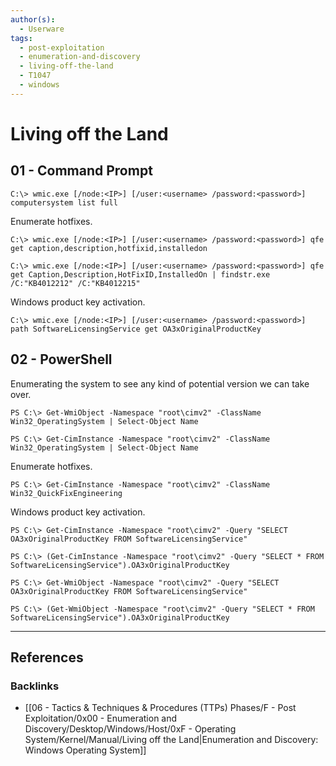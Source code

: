```yaml
---
author(s):
  - Userware
tags:
  - post-exploitation
  - enumeration-and-discovery
  - living-off-the-land
  - T1047
  - windows
---
```

# Living off the Land

## 01 - Command Prompt

```
C:\> wmic.exe [/node:<IP>] [/user:<username> /password:<password>] computersystem list full
```

Enumerate hotfixes.

```
C:\> wmic.exe [/node:<IP>] [/user:<username> /password:<password>] qfe get caption,description,hotfixid,installedon

C:\> wmic.exe [/node:<IP>] [/user:<username> /password:<password>] qfe get Caption,Description,HotFixID,InstalledOn | findstr.exe /C:"KB4012212" /C:"KB4012215"
```

Windows product key activation.

```
C:\> wmic.exe [/node:<IP>] [/user:<username> /password:<password>] path SoftwareLicensingService get OA3xOriginalProductKey
```

## 02 - PowerShell

Enumerating the system to see any kind of potential version we can take over.

```
PS C:\> Get-WmiObject -Namespace "root\cimv2" -ClassName Win32_OperatingSystem | Select-Object Name

PS C:\> Get-CimInstance -Namespace "root\cimv2" -ClassName Win32_OperatingSystem | Select-Object Name
```

Enumerate hotfixes.

```
PS C:\> Get-CimInstance -Namespace "root\cimv2" -ClassName Win32_QuickFixEngineering
```

Windows product key activation.

```
PS C:\> Get-CimInstance -Namespace "root\cimv2" -Query "SELECT OA3xOriginalProductKey FROM SoftwareLicensingService"

PS C:\> (Get-CimInstance -Namespace "root\cimv2" -Query "SELECT * FROM SoftwareLicensingService").OA3xOriginalProductKey

PS C:\> Get-WmiObject -Namespace "root\cimv2" -Query "SELECT OA3xOriginalProductKey FROM SoftwareLicensingService"

PS C:\> (Get-WmiObject -Namespace "root\cimv2" -Query "SELECT * FROM SoftwareLicensingService").OA3xOriginalProductKey
```

---
## References

### Backlinks

- [[06 - Tactics & Techniques & Procedures (TTPs) Phases/F - Post Exploitation/0x00 - Enumeration and Discovery/Desktop/Windows/Host/0xF - Operating System/Kernel/Manual/Living off the Land|Enumeration and Discovery: Windows Operating System]]